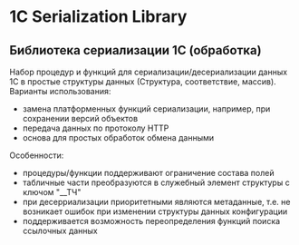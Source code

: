 ﻿# 1C Serialization Library
## Библиотека сериализации 1С (обработка)

Набор процедур и функций для сериализации/десериализации данных 1С в простые структуры данных (Структура, соответствие, массив).
Варианты использования:
- замена платформенных функций сериализации, например, при сохранении версий объектов
- передача данных по протоколу HTTP
- основа для простых обработок обмена данными

Особенности:
- процедуры/функции поддерживают ограничение состава полей
- табличные части преобразуются в служебный элемент структуры с ключом "__ТЧ"
- при десерриализации приоритетными являются метаданные, т.е. не возникает ошибок при изменении структуры данных конфигурации
- поддерживается возможность переопределения функций поиска ссылочных данных

